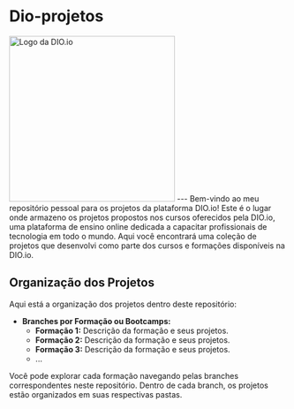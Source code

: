 # Dio-projetos
<img src="https://alice7h.github.io/dio-maquina-de-memes/pictures/logo-dio.png" alt="Logo da DIO.io" width="300">
---
Bem-vindo ao meu repositório pessoal para os projetos da plataforma DIO.io!  Este é o lugar onde armazeno os projetos propostos nos cursos oferecidos pela DIO.io,
uma plataforma de ensino online dedicada a capacitar profissionais de tecnologia em todo o mundo. Aqui você encontrará uma coleção de projetos que desenvolvi como parte dos cursos e formações disponíveis na DIO.io.

## Organização dos Projetos
Aqui está a organização dos projetos dentro deste repositório:

- **Branches por Formação ou Bootcamps:**
  - **Formação 1:** Descrição da formação e seus projetos.
  - **Formação 2:** Descrição da formação e seus projetos.
  - **Formação 3:** Descrição da formação e seus projetos.
  - ...

Você pode explorar cada formação navegando pelas branches correspondentes neste repositório. Dentro de cada branch, os projetos estão organizados em suas respectivas pastas.
